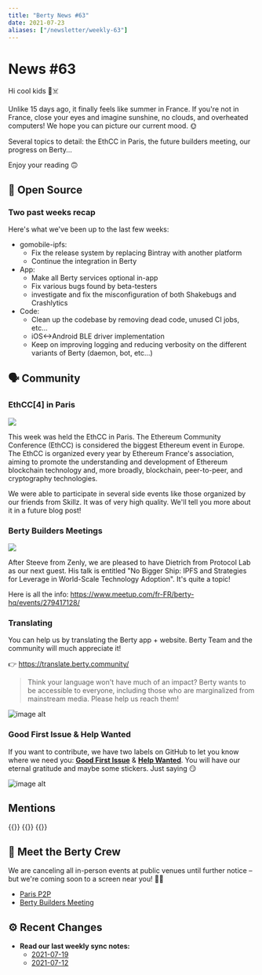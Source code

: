 ```yaml
---
title: "Berty News #63"
date: 2021-07-23
aliases: ["/newsletter/weekly-63"]
---
```


# News #63

Hi cool kids 🏴☠️

Unlike 15 days ago, it finally feels like summer in France. If you're not in France, close your eyes and imagine sunshine, no clouds, and overheated computers! We hope you can picture our current mood. 🌞

Several topics to detail: the EthCC in Paris, the future builders meeting, our progress on Berty... 

Enjoy your reading 🙃


## 🚀 Open Source


### Two past weeks recap

Here's what we've been up to the last few weeks: 


* gomobile-ipfs:
    * Fix the release system by replacing Bintray with another platform 
    * Continue the integration in Berty
* App: 
    * Make all Berty services optional in-app
    * Fix various bugs found by beta-testers
    * investigate and fix the misconfiguration of both Shakebugs and Crashlytics
* Code:
    * Clean up the codebase by removing dead code, unused CI jobs, etc...
    * iOS<->Android BLE driver implementation
    * Keep on improving logging and reducing verbosity on the different variants of Berty (daemon, bot, etc...) 


## 🗣️ Community

### EthCC[4] in Paris


![](https://i.imgur.com/bvKIEQZ.png)


This week was held the EthCC in Paris. The Ethereum Community Conference (EthCC) is considered the biggest Ethereum event in Europe. The EthCC is organized every year by Ethereum France's association, aiming to promote the understanding and development of Ethereum blockchain technology and, more broadly, blockchain, peer-to-peer, and cryptography technologies.

We were able to participate in several side events like those organized by our friends from Skillz. It was of very high quality. We'll tell you more about it in a future blog post! 


### Berty Builders Meetings


![](https://i.imgur.com/DJgQqTO.png)

After Steeve from Zenly, we are pleased to have Dietrich from Protocol Lab as our next guest.  His talk is entitled "No Bigger Ship: IPFS and Strategies for Leverage in
World-Scale Technology Adoption". It's quite a topic! 

Here is all the info: https://www.meetup.com/fr-FR/berty-hq/events/279417128/


### Translating 

You can help us by translating the Berty app + website. Berty Team and the community will much appreciate it! 

👉 https://translate.berty.community/  

> Think your language won't have much of an impact? Berty wants to be accessible to everyone, including those who are marginalized from mainstream media. Please help us reach them!

![image alt](https://media.giphy.com/media/26BRDvCpnEukGhmHC/giphy.gif)

### Good First Issue & Help Wanted

If you want to contribute, we have two labels on GitHub to let you know where we need you: [**Good First Issue**](https://github.com/issues?q=is%3Aissue+is%3Aopen+org%3Aberty+label%3A%22good+first+issue%22+sort%3Aupdated-desc) & [**Help Wanted**](https://github.com/issues?q=is%3Aissue+is%3Aopen+org%3Aberty+label%3A%22help+wanted%22+sort%3Aupdated-desc+). You will have our eternal gratitude and maybe some stickers. Just saying 😏

![image alt](https://media.giphy.com/media/14jQC2AONxNBHq/giphy.gif)

## Mentions


{{<tweet id="1417423940545400861">}}
{{<tweet id="1417391226211418116">}}
{{<tweet id="1415287165974614019">}}



## 🎉 Meet the Berty Crew

We are canceling all in-person events at public venues until further notice – but we're coming soon to a screen near you! 🚧🚧

* [Paris P2P](https://p2p.paris/)
* [Berty Builders Meeting](https://www.meetup.com/berty-hq/)

## ⚙️ Recent Changes

* **Read our last weekly sync notes:**
    * [2021-07-19](https://github.com/berty/community/blob/master/meeting-notes/2021/Q2/2021-07-19--staff-team-weekly-sync.md)
    * [2021-07-12](https://github.com/berty/community/blob/master/meeting-notes/2021/Q2/2021-07-12--staff-team-weekly-sync.md)

